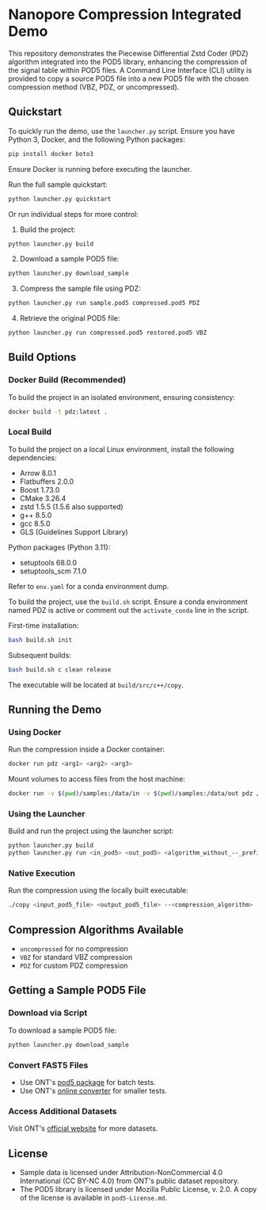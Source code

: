 # Nanopore Compression Integrated Demo

This repository demonstrates the Piecewise Differential Zstd Coder (PDZ) algorithm integrated into the POD5 library, enhancing the compression of the signal table within POD5 files. A Command Line Interface (CLI) utility is provided to copy a source POD5 file into a new POD5 file with the chosen compression method (VBZ, PDZ, or uncompressed).

## Quickstart

To quickly run the demo, use the `launcher.py` script. Ensure you have Python 3, Docker, and the following Python packages:

```sh
pip install docker boto3
```

Ensure Docker is running before executing the launcher.

Run the full sample quickstart:

```sh
python launcher.py quickstart
```

Or run individual steps for more control:

1. Build the project:

```sh
python launcher.py build
```

2. Download a sample POD5 file:

```sh
python launcher.py download_sample
```

3. Compress the sample file using PDZ:

```sh
python launcher.py run sample.pod5 compressed.pod5 PDZ
```

4. Retrieve the original POD5 file:

```sh
python launcher.py run compressed.pod5 restored.pod5 VBZ
```

## Build Options

### Docker Build (Recommended)

To build the project in an isolated environment, ensuring consistency:

```sh
docker build -t pdz:latest .
```

### Local Build

To build the project on a local Linux environment, install the following dependencies:

- Arrow 8.0.1
- Flatbuffers 2.0.0
- Boost 1.73.0
- CMake 3.26.4
- zstd 1.5.5 (1.5.6 also supported)
- g++ 8.5.0
- gcc 8.5.0
- GLS (Guidelines Support Library)

Python packages (Python 3.11):

- setuptools 68.0.0
- setuptools_scm 7.1.0

Refer to `env.yaml` for a conda environment dump.

To build the project, use the `build.sh` script. Ensure a conda environment named PDZ is active or comment out the `activate_conda` line in the script.

First-time installation:

```sh
bash build.sh init
```

Subsequent builds:

```sh
bash build.sh c clean release
```

The executable will be located at `build/src/c++/copy`.

## Running the Demo

### Using Docker

Run the compression inside a Docker container:

```sh
docker run pdz <arg1> <arg2> <arg3>
```

Mount volumes to access files from the host machine:

```sh
docker run -v $(pwd)/samples:/data/in -v $(pwd)/samples:/data/out pdz /data/in/PAU59949_pass_ed4a9f02_3084670d_232.pod5 /data/out/out.pod5 --PDZ
```

### Using the Launcher

Build and run the project using the launcher script:

```sh
python launcher.py build
python launcher.py run <in_pod5> <out_pod5> <algorithm_without_--_prefix>
```

### Native Execution

Run the compression using the locally built executable:

```sh
./copy <input_pod5_file> <output_pod5_file> --<compression_algorithm>
```

## Compression Algorithms Available

- `uncompressed` for no compression
- `VBZ` for standard VBZ compression
- `PDZ` for custom PDZ compression

## Getting a Sample POD5 File

### Download via Script

To download a sample POD5 file:

```sh
python launcher.py download_sample
```

### Convert FAST5 Files

- Use ONT's [pod5 package](https://pypi.org/project/pod5/) for batch tests.
- Use ONT's [online converter](https://pod5.nanoporetech.com/) for smaller tests.

### Access Additional Datasets

Visit ONT's [official website](https://labs.epi2me.io/category/data-releases/) for more datasets.

## License

- Sample data is licensed under Attribution-NonCommercial 4.0 International (CC BY-NC 4.0) from ONT's public dataset repository.
- The POD5 library is licensed under Mozilla Public License, v. 2.0. A copy of the license is available in `pod5-License.md`.
